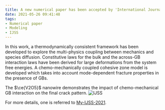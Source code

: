 ```yaml
---
title: A new numerical paper has been accepted by 'International Journal of Solids and Structures'
date: 2021-05-26 09:41:48
tags:
- Numerical paper
- Modeling
- IJSS
---
```


In this work, a thermodynamically consistent framework has been developed to explore the multi-physics coupling between mechanics and species diffusion. Constitutive laws for the bulk and the across-GB interaction laws have been derived for large deformations from the system free energies. A chemo-mechanically coupled cohesive zone model is developed which takes into account mode-dependent fracture properties in the presence of GBs.

The $\ce{V2O5}$ nanowire demonstrates the impact of chemo-mechanical GB interaction on the final crack pattern.
![IJSS](/images/IJSS2021.jpg)


For more details, one is referred to [My-IJSS-2021](https://doi.org/10.1016/j.ijsolstr.2021.111099).
